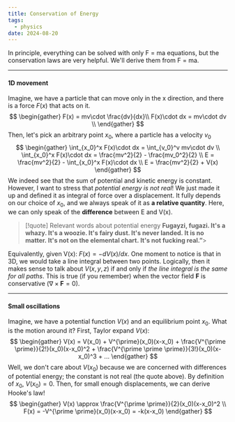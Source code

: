 ```yaml
---
title: Conservation of Energy
tags:
  - physics
date: 2024-08-20
---
```

In principle, everything can be solved with only F = ma equations, but the conservation laws are very helpful. We'll derive them from F = ma. 

---
#### 1D movement
Imagine, we have a particle that can move only in the x direction, and there is a force $F(x)$ that acts on it. 
$$
\begin{gather}
F(x) = mv\cdot \frac{dv}{dx}\\
F(x)\cdot dx = mv\cdot dv \\
\end{gather}
$$
Then, let's pick an arbitrary point $x_0$, where a particle has a velocity $v_0$
$$
\begin{gather}
\int_{x_0}^x F(x)\cdot dx = \int_{v_0}^v mv\cdot dv \\
\int_{x_0}^x F(x)\cdot dx = \frac{mv^2}{2} - \frac{mv_0^2}{2} \\
E = \frac{mv^2}{2} - \int_{x_0}^x F(x)\cdot dx \\ 
E = \frac{mv^2}{2} + V(x)
\end{gather}
$$
We indeed see that the sum of potential and kinetic energy is constant. However, I want to stress that *potential energy is not real*! We just made it up and defined it as integral of force over a displacement. It fully depends on our choice of $x_0$, and we always speak of it as **a relative quantity**. Here, we can only speak of the **difference** between E and V(x).

>[!quote] Relevant words about potential energy
>**Fugayzi, fugazi. It's a whazy. It's a woozie. It's fairy dust. It's never landed. It is no matter. It's not on the elemental chart. It's not fucking real.”**>

Equivalently, given V(x): $F(x) = -dV(x)/dx$. One moment to notice is that in 3D, we would take a line integral between two points. Logically, then it makes sense to talk about $V(x,y,z)$ if and only if *the line integral is the same for all paths*. This is true (if you remember) when the vector field $\textbf{F}$ is conservative ($\nabla \times \textbf{F} = 0$).

---
#### Small oscillations
Imagine, we have a potential function $V(x)$ and an equilibrium point $x_0$. What is the motion around it? First, Taylor expand $V(x)$:
$$
\begin{gather}
V(x) = V(x_0) + V^{\prime}(x_0)(x-x_0) + \frac{V^{\prime \prime}}{2!}(x_0)(x-x_0)^2 + \frac{V^{\prime \prime \prime}}{3!}(x_0)(x-x_0)^3 + ... 
\end{gather}
$$
Well, we don't care about $V(x_0)$ because we are concerned with differences of potential energy; the constant is not real (the quote above). By definition of $x_0$, $V(x_0) = 0$. Then, for small enough displacements, we can derive Hooke's law!
$$
\begin{gather}
V(x) \approx  \frac{V^{\prime \prime}}{2}(x_0)(x-x_0)^2 \\
F(x) = -V^{\prime \prime}(x_0)(x-x_0) = -k(x-x_0)
\end{gather}
$$

